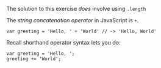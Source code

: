 The solution to this exercise _does_ involve using `.length`

The _string concatenation operator_ in JavaScript is `+`.

`var greeting = 'Hello, ' + 'World' // -> 'Hello, World'`

Recall shorthand operator syntax lets you do:

```
var greeting = 'Hello, ';
greeting += 'World';
```
